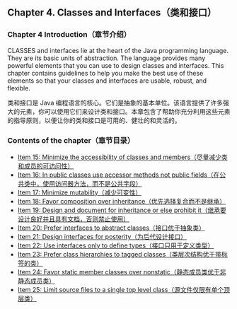 ## Chapter 4. Classes and Interfaces（类和接口）

### Chapter 4 Introduction（章节介绍）

CLASSES and interfaces lie at the heart of the Java programming language. They are its basic units of abstraction. The
language provides many powerful elements that you can use to design classes and interfaces. This chapter contains
guidelines to help you make the best use of these elements so that your classes and interfaces are usable, robust, and
flexible.

类和接口是 Java 编程语言的核心。它们是抽象的基本单位。该语言提供了许多强大的元素，你可以使用它们来设计类和接口。本章包含了帮助你充分利用这些元素的指导原则，以便让你的类和接口是可用的、健壮的和灵活的。

### Contents of the chapter（章节目录）

- [Item 15: Minimize the accessibility of classes and members（尽量减少类和成员的可访问性）](Chapter-4-Item-15-Minimize-the-accessibility-of-classes-and-members.md)
- [Item 16: In public classes use accessor methods not public fields（在公共类中，使用访问器方法，而不是公共字段）](Chapter-4-Item-16-In-public-classes-use-accessor-methods-not-public-fields.md)
- [Item 17: Minimize mutability（减少可变性）](Chapter-4-Item-17-Minimize-mutability.md)
- [Item 18: Favor composition over inheritance（优先选择复合而不是继承）](Chapter-4-Item-18-Favor-composition-over-inheritance.md)
- [Item 19: Design and document for inheritance or else prohibit it（继承要设计良好并且具有文档，否则禁止使用）](Chapter-4-Item-19-Design-and-document-for-inheritance-or-else-prohibit-it.md)
- [Item 20: Prefer interfaces to abstract classes（接口优于抽象类）](Chapter-4-Item-20-Prefer-interfaces-to-abstract-classes.md)
- [Item 21: Design interfaces for posterity（为后代设计接口）](Chapter-4-Item-21-Design-interfaces-for-posterity.md)
- [Item 22: Use interfaces only to define types（接口只用于定义类型）](Chapter-4-Item-22-Use-interfaces-only-to-define-types.md)
- [Item 23: Prefer class hierarchies to tagged classes（类层次结构优于带标签的类）](Chapter-4-Item-23-Prefer-class-hierarchies-to-tagged-classes.md)
- [Item 24: Favor static member classes over nonstatic（静态成员类优于非静态成员类）](Chapter-4-Item-24-Favor-static-member-classes-over-nonstatic.md)
- [Item 25: Limit source files to a single top level class（源文件仅限有单个顶层类）](Chapter-4-Item-25-Limit-source-files-to-a-single-top-level-class.md)
